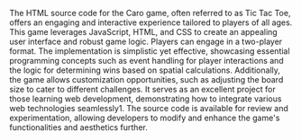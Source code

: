 The HTML source code for the Caro game, often referred to as Tic Tac Toe, offers an engaging and interactive experience tailored to players of all ages. This game leverages JavaScript, HTML, and CSS to create an appealing user interface and robust game logic. Players can engage in a two-player format. 
The implementation is simplistic yet effective, showcasing essential programming concepts such as event handling for player interactions and the logic for determining wins based on spatial calculations. Additionally, the game allows customization opportunities, such as adjusting the board size to cater to different challenges. It serves as an excellent project for those learning web development, demonstrating how to integrate various web technologies seamlessly1. The source code is available for review and experimentation, allowing developers to modify and enhance the game's functionalities and aesthetics further.
